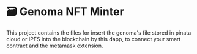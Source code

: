 # 🗃 Genoma NFT Minter 

This project contains the files for insert the genoma's file stored in pinata cloud or IPFS into the blockchain by this dapp, to connect your smart contract and the metamask extension.

